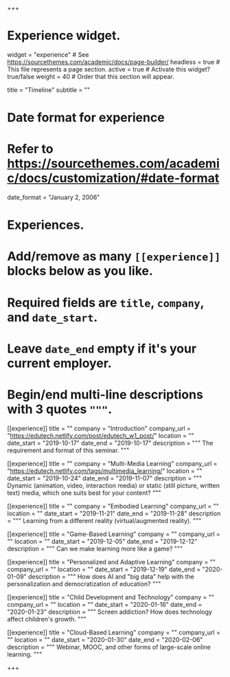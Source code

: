 +++
# Experience widget.
widget = "experience"  # See https://sourcethemes.com/academic/docs/page-builder/
headless = true  # This file represents a page section.
active = true  # Activate this widget? true/false
weight = 40  # Order that this section will appear.

title = "Timeline"
subtitle = ""

# Date format for experience
#   Refer to https://sourcethemes.com/academic/docs/customization/#date-format
date_format = "January 2, 2006"

# Experiences.
#   Add/remove as many `[[experience]]` blocks below as you like.
#   Required fields are `title`, `company`, and `date_start`.
#   Leave `date_end` empty if it's your current employer.
#   Begin/end multi-line descriptions with 3 quotes `"""`.
[[experience]]
  title = ""
  company = "Introduction"
  company_url = "https://edutech.netlify.com/post/edutech_w1_post/"
  location = ""
  date_start = "2019-10-17"
  date_end = "2019-10-17"
  description = """
 The requirement and format of this seminar.
  """

[[experience]]
  title = ""
  company = "Multi-Media Learning"
  company_url = "https://edutech.netlify.com/tags/multimedia_learning/"
  location = ""
  date_start = "2019-10-24"
  date_end = "2019-11-07"
  description = """
  Dynamic (animation, video, interaction media) or static (still picture, written text) media, which one suits best for your content?
  """

[[experience]]
title = ""
company = "Embodied Learning"
company_url = ""
location = ""
date_start = "2019-11-21"
date_end = "2019-11-28"
description = """
Learning from a different reality (virtual/augmented reality).
"""

[[experience]]
title = "Game-Based Learning"
company = ""
company_url = ""
location = ""
date_start = "2019-12-05"
date_end = "2019-12-12"
description = """
Can we make learning more like a game?
"""

[[experience]]
title = "Personalized and Adaptive Learning"
company = ""
company_url = ""
location = ""
date_start = "2019-12-19"
date_end = "2020-01-09"
description = """
How does AI and "big data" help with the personalization and democratization of education?
"""

[[experience]]
title = "Child Development and Technology"
company = ""
company_url = ""
location = ""
date_start = "2020-01-16"
date_end = "2020-01-23"
description = """
Screen addiction? How does technology affect children's growth.
"""

[[experience]]
title = "Cloud-Based Learning"
company = ""
company_url = ""
location = ""
date_start = "2020-01-30"
date_end = "2020-02-06"
description = """
Webinar, MOOC, and other forms of large-scale online learning. 
"""

+++
